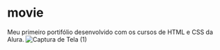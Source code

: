 # movie
Meu primeiro portifólio desenvolvido com os cursos de HTML e CSS da Alura.
![Captura de Tela (1)](https://github.com/MateusWada/movie/assets/130491725/d1807359-9f51-45e7-bcd4-2cf4bad09009)
